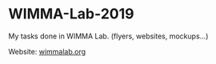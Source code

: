 # WIMMA-Lab-2019

My tasks done in WIMMA Lab. (flyers, websites, mockups...)

Website: [wimmalab.org](wimmalab.org)
